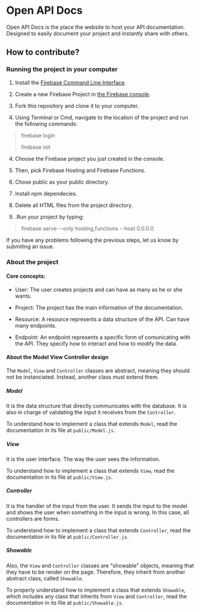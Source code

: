 # Open API Docs

Open API Docs is the place the website to host your API documentation. Designed to easily document your project and instantly share with others.

## How to contribute?

### Running the project in your computer

1. Install the [Firebase Command Line Interface](https://firebase.google.com/docs/cli).

2. Create a new Firebase Project in [the Firebase console](https://console.firebase.google.com/).

3. Fork this repository and clone it to your computer.
 
3. Using Terminal or Cmd, navigate to the location of the project and run the following commands:

  > firebase login
  >
  > firebase init
  
4. Choose the Firebase project you just created in the console.

5. Then, pick Firebase Hosting and Firebase Functions.

6. Chose public as your public directory. 

7. Install npm dependecies.

8. Delete all HTML files from the project directory.

9. .Run your project by typing:

  >firebase serve --only hosting,functions --host 0.0.0.0

If you have any problems following the previous steps, let us know by submiting an issue.

### About the project

#### Core concepts:

+ User: The user creates projects and can have as many as he or she wants.

+ Project: The project has the main information of the documentation.

+ Resource: A resource represents a data structure of the API. Can have many endpoints.

+ Endpoint: An endpoint represents a specific form of comunicating with the API. They specify how to interact and how to modify the data.

#### About the Model View Controller design

The `Model`, `View` and `Controller` classes are abstract, meaning they should not be instanciated. Instead, another class must extend them.

##### Model

It is the data structure that directly communicates with the database. It is also in charge of validating the input it receives from the `Controller`. 

To understand how to implement a class that extends `Model`, read the documentation in its file at `public/Model.js`.

##### View

It is the user interface. The way the user sees the information.

To understand how to implement a class that extends `View`, read the documentation in its file at `public/View.js`.

##### Controller

It is the handler of the input from the user. It sends the input to the model and shows the user when something in the input is wrong. In this case, all controllers are forms.

To understand how to implement a class that extends `Controller`, read the documentation in its file at `public/Controller.js`.

##### Showable

Also, the `View` and `Controller` classes are "showable" objects, meaning that they have to be render on the page. Therefore, they inherit from another abstract class, called `Showable`.

To properly understand how to implement a class that extends `Showable`, which includes any class that inherits from `View` and `Controller`,  read the documentation in its file at `public/Showable.js`.
